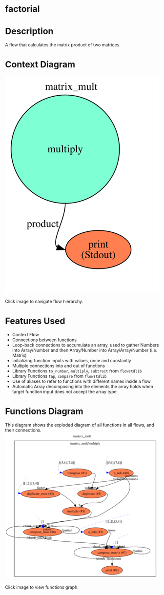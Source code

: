 factorial
==

Description
===
A flow that calculates the matrix product of two matrices.

Context Diagram
===
<a href="context.dot.svg" target="_blank"><img src="context.dot.svg"></a>

Click image to navigate flow hierarchy.

Features Used
===
* Context Flow
* Connections between functions
* Loop-back connections to accumulate an array, used to gather Numbers into Array/Number and then Array/Number into
Array/Array/Number (i.e. Matrix)
* Initializing function inputs with values, once and constantly
* Multiple connections into and out of functions
* Library Functions `to_number`, `multiply`, `subtract` from `flowstdlib`
* Library Functions `tap`, `compare` from `flowstdlib`
* Use of aliases to refer to functions with different names inside a flow
* Automatic Array decomposing into the elements the array holds when target function input does not accept the array type

Functions Diagram
===
This diagram shows the exploded diagram of all functions in all flows, and their connections.
<a href="functions.dot.svg" target="_blank"><img src="functions.dot.svg"></a>

Click image to view functions graph.